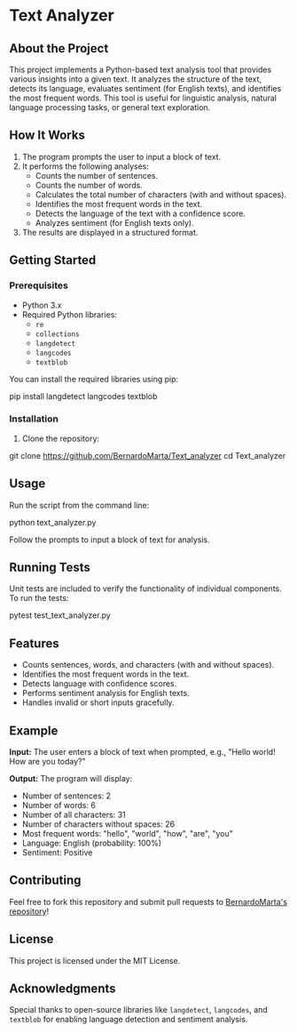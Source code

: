 # Text Analyzer

## About the Project
This project implements a Python-based text analysis tool that provides various insights into a given text. It analyzes the structure of the text, detects its language, evaluates sentiment (for English texts), and identifies the most frequent words. This tool is useful for linguistic analysis, natural language processing tasks, or general text exploration.

## How It Works
1. The program prompts the user to input a block of text.
2. It performs the following analyses:
   - Counts the number of sentences.
   - Counts the number of words.
   - Calculates the total number of characters (with and without spaces).
   - Identifies the most frequent words in the text.
   - Detects the language of the text with a confidence score.
   - Analyzes sentiment (for English texts only).
3. The results are displayed in a structured format.

## Getting Started

### Prerequisites
- Python 3.x
- Required Python libraries:
  - `re`
  - `collections`
  - `langdetect`
  - `langcodes`
  - `textblob`

You can install the required libraries using pip:

pip install langdetect langcodes textblob

### Installation
1. Clone the repository:

git clone https://github.com/BernardoMarta/Text_analyzer
cd Text_analyzer

## Usage
Run the script from the command line:

python text_analyzer.py

Follow the prompts to input a block of text for analysis.

## Running Tests
Unit tests are included to verify the functionality of individual components. To run the tests:

pytest test_text_analyzer.py


## Features
- Counts sentences, words, and characters (with and without spaces).
- Identifies the most frequent words in the text.
- Detects language with confidence scores.
- Performs sentiment analysis for English texts.
- Handles invalid or short inputs gracefully.

## Example

**Input:**
The user enters a block of text when prompted, e.g., "Hello world! How are you today?"

**Output:**
The program will display:
- Number of sentences: 2
- Number of words: 6
- Number of all characters: 31
- Number of characters without spaces: 26
- Most frequent words: "hello", "world", "how", "are", "you"
- Language: English (probability: 100%)
- Sentiment: Positive

## Contributing
Feel free to fork this repository and submit pull requests to [BernardoMarta's repository](https://github.com/BernardoMarta/Text_analyzer)!

## License
This project is licensed under the MIT License.

## Acknowledgments
Special thanks to open-source libraries like `langdetect`, `langcodes`, and `textblob` for enabling language detection and sentiment analysis.
